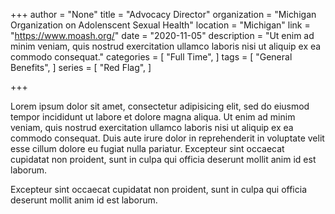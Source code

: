 +++
author = "None"
title = "Advocacy Director"
organization = "Michigan Organization on Adolenscent Sexual Health"
location = "Michigan"
link = "https://www.moash.org/"
date = "2020-11-05"
description = "Ut enim ad minim veniam, quis nostrud exercitation ullamco laboris nisi ut aliquip ex ea commodo consequat."
categories = [
    "Full Time",
]
tags = [
    "General Benefits",
]
series = [
    "Red Flag",
]

+++

Lorem ipsum dolor sit amet, consectetur adipisicing elit, sed do eiusmod tempor incididunt ut labore et dolore magna aliqua. Ut enim ad minim veniam, quis nostrud exercitation ullamco laboris nisi ut aliquip ex ea commodo consequat. Duis aute irure dolor in reprehenderit in voluptate velit esse cillum dolore eu fugiat nulla pariatur. Excepteur sint occaecat cupidatat non proident, sunt in culpa qui officia deserunt mollit anim id est laborum.

<!--more-->
Excepteur sint occaecat cupidatat non proident, sunt in culpa qui officia deserunt mollit anim id est laborum.
